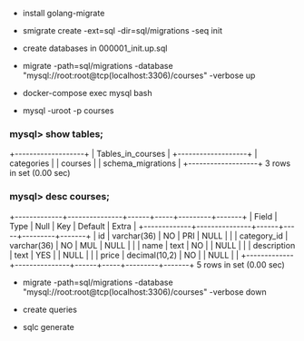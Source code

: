 - install golang-migrate

- smigrate create -ext=sql -dir=sql/migrations -seq init
- create databases in 000001_init.up.sql
- migrate -path=sql/migrations -database "mysql://root:root@tcp(localhost:3306)/courses" -verbose up

- docker-compose exec mysql bash
- mysql -uroot -p courses

### mysql> show tables;
+-------------------+
| Tables_in_courses |
+-------------------+
| categories        |
| courses           |
| schema_migrations |
+-------------------+
3 rows in set (0.00 sec)

### mysql> desc courses;
+-------------+---------------+------+-----+---------+-------+
| Field       | Type          | Null | Key | Default | Extra |
+-------------+---------------+------+-----+---------+-------+
| id          | varchar(36)   | NO   | PRI | NULL    |       |
| category_id | varchar(36)   | NO   | MUL | NULL    |       |
| name        | text          | NO   |     | NULL    |       |
| description | text          | YES  |     | NULL    |       |
| price       | decimal(10,2) | NO   |     | NULL    |       |
+-------------+---------------+------+-----+---------+-------+
5 rows in set (0.00 sec)

- migrate -path=sql/migrations -database "mysql://root:root@tcp(localhost:3306)/courses" -verbose down

- create queries

- sqlc generate